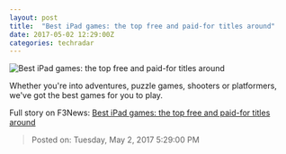 ```yaml
---
layout: post
title:  "Best iPad games: the top free and paid-for titles around"
date: 2017-05-02 12:29:00Z
categories: techradar
---
```


![Best iPad games: the top free and paid-for titles around](http://cdn.mos.cms.futurecdn.net/59898a0cd833820441e2bca35dea3c57-1200-80.jpg)

Whether you're into adventures, puzzle games, shooters or platformers, we've got the best games for you to play.


Full story on F3News: [Best iPad games: the top free and paid-for titles around](http://www.f3nws.com/n/UUYSDE)

> Posted on: Tuesday, May 2, 2017 5:29:00 PM
